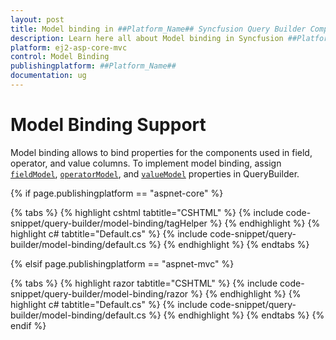 ```yaml
---
layout: post
title: Model binding in ##Platform_Name## Syncfusion Query Builder Component | Syncfusion
description: Learn here all about Model binding in Syncfusion ##Platform_Name## Query Builder component of Syncfusion Essential JS 2 and more.
platform: ej2-asp-core-mvc
control: Model Binding
publishingplatform: ##Platform_Name##
documentation: ug
---
```



# Model Binding Support

Model binding allows to bind properties for the components used in field, operator, and value columns. To implement model binding, assign [`fieldModel`](https://help.syncfusion.com/cr/aspnetcore-js2/Syncfusion.EJ2.QueryBuilder.QueryBuilder.html#Syncfusion_EJ2_QueryBuilder_QueryBuilder_FieldModel), [`operatorModel`](https://help.syncfusion.com/cr/aspnetcore-js2/Syncfusion.EJ2.QueryBuilder.QueryBuilder.html#Syncfusion_EJ2_QueryBuilder_QueryBuilder_OperatorModel), and [`valueModel`](https://help.syncfusion.com/cr/aspnetcore-js2/Syncfusion.EJ2.QueryBuilder.QueryBuilder.html#Syncfusion_EJ2_QueryBuilder_QueryBuilder_ValueModel) properties in QueryBuilder.

{% if page.publishingplatform == "aspnet-core" %}

{% tabs %}
{% highlight cshtml tabtitle="CSHTML" %}
{% include code-snippet/query-builder/model-binding/tagHelper %}
{% endhighlight %}
{% highlight c# tabtitle="Default.cs" %}
{% include code-snippet/query-builder/model-binding/default.cs %}
{% endhighlight %}
{% endtabs %}

{% elsif page.publishingplatform == "aspnet-mvc" %}

{% tabs %}
{% highlight razor tabtitle="CSHTML" %}
{% include code-snippet/query-builder/model-binding/razor %}
{% endhighlight %}
{% highlight c# tabtitle="Default.cs" %}
{% include code-snippet/query-builder/model-binding/default.cs %}
{% endhighlight %}
{% endtabs %}
{% endif %}

